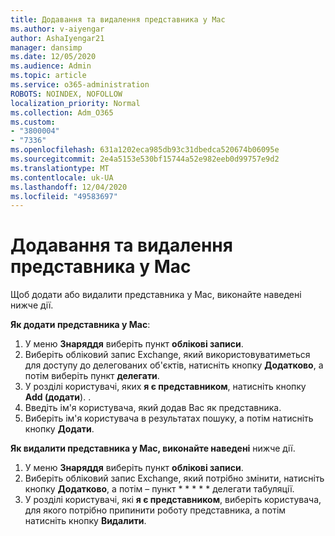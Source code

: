 ```yaml
---
title: Додавання та видалення представника у Mac
ms.author: v-aiyengar
author: AshaIyengar21
manager: dansimp
ms.date: 12/05/2020
ms.audience: Admin
ms.topic: article
ms.service: o365-administration
ROBOTS: NOINDEX, NOFOLLOW
localization_priority: Normal
ms.collection: Adm_O365
ms.custom:
- "3800004"
- "7336"
ms.openlocfilehash: 631a1202eca985db93c31dbedca520674b06095e
ms.sourcegitcommit: 2e4a5153e530bf15744a52e982eeb0d99757e9d2
ms.translationtype: MT
ms.contentlocale: uk-UA
ms.lasthandoff: 12/04/2020
ms.locfileid: "49583697"
---
```

# <a name="how-to-add-or-remove-a-delegate-in-mac"></a>Додавання та видалення представника у Mac

Щоб додати або видалити представника у Mac, виконайте наведені нижче дії.

**Як додати представника у Mac**:

1. У меню **Знаряддя** виберіть пункт **облікові записи**.
1. Виберіть обліковий запис Exchange, який використовуватиметься для доступу до делегованих об'єктів, натисніть кнопку **Додатково**, а потім виберіть пункт **делегати**.
1. У розділі користувачі, яких **я є представником**, натисніть кнопку **Add (додати**). .
1. Введіть ім'я користувача, який додав Вас як представника.
1. Виберіть ім'я користувача в результатах пошуку, а потім натисніть кнопку **Додати**.
 
**Як видалити представника у Mac, виконайте наведені** нижче дії.

1. У меню **Знаряддя** виберіть пункт **облікові записи**.
1. Виберіть обліковий запис Exchange, який потрібно змінити, натисніть кнопку **Додатково**, а потім – пункт * * * * * делегати табуляції.
1. У розділі користувачі, які **я є представником**, виберіть користувача, для якого потрібно припинити роботу представника, а потім натисніть кнопку **Видалити**.
